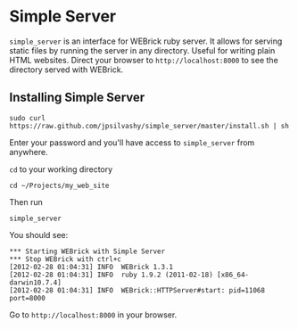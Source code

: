 # Simple Server

`simple_server` is an interface for WEBrick ruby server. It allows for serving static files by running the server in any directory. Useful for writing plain HTML websites. Direct your browser to `http://localhost:8000` to see the directory served with WEBrick.

## Installing Simple Server

    sudo curl https://raw.github.com/jpsilvashy/simple_server/master/install.sh | sh

Enter your password and you'll have access to `simple_server` from anywhere.

`cd` to your working directory

    cd ~/Projects/my_web_site

Then run

    simple_server

You should see:

    *** Starting WEBrick with Simple Server
    *** Stop WEBrick with ctrl+c
    [2012-02-28 01:04:31] INFO  WEBrick 1.3.1
    [2012-02-28 01:04:31] INFO  ruby 1.9.2 (2011-02-18) [x86_64-darwin10.7.4]
    [2012-02-28 01:04:31] INFO  WEBrick::HTTPServer#start: pid=11068 port=8000

Go to `http://localhost:8000` in your browser.